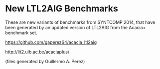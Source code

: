 New LTL2AIG Benchmarks
======================

These are new variants of benchmarks from SYNTCOMP 2014, that have been generated by an updated version of LTL2AIG from the Acacia+ benchmark set.

https://github.com/gaperez64/acacia_ltl2aig

http://lit2.ulb.ac.be/acaciaplus/

(files generated by Guillermo A. Perez)